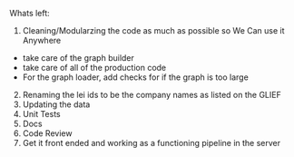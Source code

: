 Whats left:
1. Cleaning/Modularzing the code as much as possible so We Can use it Anywhere
- take care of the graph builder
- take care of all of the production code
- For the graph loader, add checks for if the graph is too large
2. Renaming the lei ids to be the company names as listed on the GLIEF
3. Updating the data
4. Unit Tests
5. Docs
6. Code Review
7. Get it front ended and working as a functioning pipeline in the server
